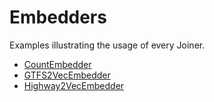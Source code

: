 # Embedders

Examples illustrating the usage of every Joiner.

- [CountEmbedder](count_embedder.ipynb)
- [GTFS2VecEmbedder](gtfs2vec_embedder.ipynb)
- [Highway2VecEmbedder](highway2vec_embedder.ipynb)
